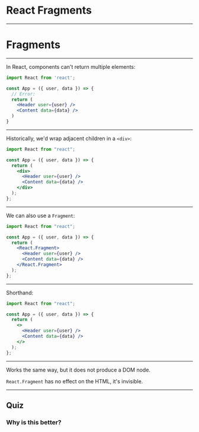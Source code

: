 # React Fragments

---

# Fragments

---

In React, components can't return multiple elements:

```jsx
import React from 'react';

const App = ({ user, data }) => {
  // Error:
  return (
    <Header user={user} />
    <Content data={data} />
  )
}
```

---

Historically, we'd wrap adjacent children in a `<div>`:

```jsx
import React from "react";

const App = ({ user, data }) => {
  return (
    <div>
      <Header user={user} />
      <Content data={data} />
    </div>
  );
};
```

---

We can also use a `Fragment`:

```jsx
import React from "react";

const App = ({ user, data }) => {
  return (
    <React.Fragment>
      <Header user={user} />
      <Content data={data} />
    </React.Fragment>
  );
};
```

---

Shorthand:

```jsx
import React from "react";

const App = ({ user, data }) => {
  return (
    <>
      <Header user={user} />
      <Content data={data} />
    </>
  );
};
```

---

Works the same way, but it does not produce a DOM node.

`React.Fragment` has no effect on the HTML, it's invisible.

---

## Quiz

### Why is this better?
